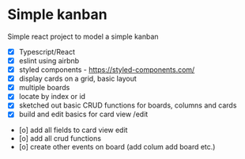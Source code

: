 # Simple kanban

Simple react project to model a simple kanban

- [x] Typescript/React
- [x] eslint using airbnb
- [x] styled components - https://styled-components.com/
- [x] display cards on a grid, basic layout
- [x] multiple boards
- [x] locate by index or id
- [x] sketched out basic CRUD functions for boards, columns and cards
- [x] build and edit basics for card view /edit
- [o] add all fields to card view edit
- [o] add all crud functions
- [o] create other events on board (add colum add board etc.)
